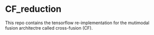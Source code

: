 # CF_reduction
This repo contains the tensorflow re-implementation for the mutimodal fusion architectre called cross-fusion (CF).
